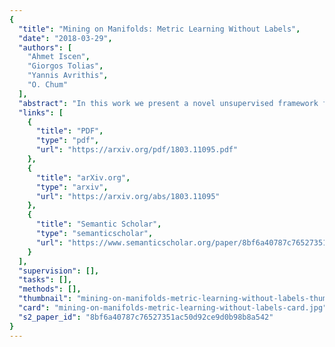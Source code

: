```yaml
---
{
  "title": "Mining on Manifolds: Metric Learning Without Labels",
  "date": "2018-03-29",
  "authors": [
    "Ahmet Iscen",
    "Giorgos Tolias",
    "Yannis Avrithis",
    "O. Chum"
  ],
  "abstract": "In this work we present a novel unsupervised framework for hard training example mining. The only input to the method is a collection of images relevant to the target application and a meaningful initial representation, provided e.g. by pre-trained CNN. Positive examples are distant points on a single manifold, while negative examples are nearby points on different manifolds. Both types of examples are revealed by disagreements between Euclidean and manifold similarities. The discovered examples can be used in training with any discriminative loss. The method is applied to unsupervised fine-tuning of pre-trained networks for fine-grained classification and particular object retrieval. Our models are on par or are outperforming prior models that are fully or partially supervised.",
  "links": [
    {
      "title": "PDF",
      "type": "pdf",
      "url": "https://arxiv.org/pdf/1803.11095.pdf"
    },
    {
      "title": "arXiv.org",
      "type": "arxiv",
      "url": "https://arxiv.org/abs/1803.11095"
    },
    {
      "title": "Semantic Scholar",
      "type": "semanticscholar",
      "url": "https://www.semanticscholar.org/paper/8bf6a40787c76527351ac50d92ce9d0b98b8a542"
    }
  ],
  "supervision": [],
  "tasks": [],
  "methods": [],
  "thumbnail": "mining-on-manifolds-metric-learning-without-labels-thumb.jpg",
  "card": "mining-on-manifolds-metric-learning-without-labels-card.jpg",
  "s2_paper_id": "8bf6a40787c76527351ac50d92ce9d0b98b8a542"
}
---
```


